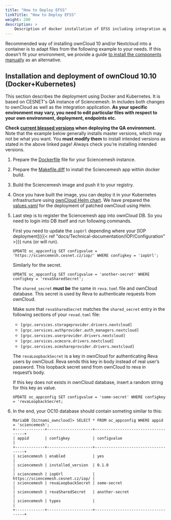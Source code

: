 ```yaml
---
title: "How to Deploy EFSS"
linkTitle: "How to Deploy EFSS"
weight: 200
description: >
    Description of docker installation of EFSS including integration applications.
---
```


Recommended way of installing ownCloud 10 and/or Nextcloud into a container
is to adapt files from the following example to your needs. If this doesn't
fit your environment, we provide a guide [to install the components
manually](manual-efss-installation) as an alternative.

## Installation and deployment of ownCloud 10.10 (Docker+Kubernetes)

This section describes the deployment using Docker and Kubernetes. It is based on CESNET's QA instance of Sciencemesh. In includes both changes to ownCloud as well as the integration application. **As your specific environment may vary, you need to edit particular files with respect to your own environment, deployment, endpoints etc.**

**Check [current blessed
versions](../iop/iop-nextcloud-owncloud10-integrations/) when deploying the QA environment.** Note that the example below generally installs master versions, which may not be what you want. You **must modify them** to install intended versions as stated in the above linked page! Always check you're installing intended versions.

1. Prepare the [Dockerfile](https://github.com/sciencemesh/efss-deployment-sample/blob/main/cesnet-owncloud-qa/Dockerfile) file for your Sciencemesh instance.

2. Prepare the [Makefile.diff](https://github.com/sciencemesh/efss-deployment-sample/blob/main/cesnet-owncloud-qa/Makefile.diff) to install the Sciencemesh app within docker build.

3. Build the Sciencemesh image and push it to your registry.

4. Once you have built the image, you can deploy it in your Kubernetes infrastructure using [ownCloud Helm chart](https://github.com/owncloud-docker/helm-charts/blob/main/charts/owncloud/README.md). We have prepared the [values.yaml](https://github.com/sciencemesh/efss-deployment-sample/blob/main/cesnet-owncloud-qa/values.yaml) for the deployment of patched ownCloud using Helm.

5. Last step is to register the Sciencemesh app into ownCloud DB. So you need to login into DB itself and run following commands.

    First you need to update the `iopUrl` depending where your [IOP deployment]({{< ref "docs/Technical-documentation/IOP/Configuration" >}}) runs (or will run).
    ```
    UPDATE oc_appconfig SET configvalue = 'https://sciencemesh.cesnet.cz/iop/' WHERE configkey = 'iopUrl';
    ```
    Similarly for the secret.
    ```
    UPDATE oc_appconfig SET configvalue = 'another-secret' WHERE configkey = 'revaSharedSecret';
    ```

    The `shared_secret` **must be** the same in `reva.toml` file and ownCloud database. This secret is used by Reva to authenticate requests from ownCloud.

    Make sure that `revaSharedSecret` matches the `shared_secret` entry in the following sections of your `revad.toml` file:

   * `[grpc.services.storageprovider.drivers.nextcloud]`
   * `[grpc.services.authprovider.auth_managers.nextcloud]`
   * `[grpc.services.userprovider.drivers.nextcloud]`
   * `[grpc.services.ocmcore.drivers.nextcloud]`
   * `[grpc.services.ocmshareprovider.drivers.nextcloud]` 

    The `revaLoopbackSecret` is a key in ownCloud for authenticating Reva users by ownCloud. Reva sends this key in body instead of real user’s password. This loopback secret send from ownCloud to reva in request’s body.

    If this key does not exists in ownCloud database, insert a random string for this key as value.

    ```
    UPDATE oc_appconfig SET configvalue = 'some-secret' WHERE configkey = 'revaLoopbackSecret;
    ```

6. In the end, your OC10 database should contain someting similar to this:

    ```
    MariaDB [bitnami_owncloud]> SELECT * FROM oc_appconfig WHERE appid = 'sciencemesh';
    +-------------+--------------------+------------------------------------+
    | appid       | configkey          | configvalue                        |
    +-------------+--------------------+------------------------------------+
    | sciencemesh | enabled            | yes                                |
    | sciencemesh | installed_version  | 0.1.0                              |
    | sciencemesh | iopUrl             | https://sciencemesh.cesnet.cz/iop/ |
    | sciencemesh | revaLoopbackSecret | some-secret                        |
    | sciencemesh | revaSharedSecret   | another-secret                     |
    | sciencemesh | types              |                                    |
    +-------------+--------------------+------------------------------------+
    ``` 

